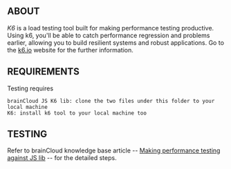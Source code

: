 ## ABOUT

*K6* is a load testing tool built for making performance testing productive. Using k6, you'll be able to catch performance regression and problems earlier, allowing you to build resilient systems and robust applications. Go to the [k6.io](https://k6.io) website for the further information.



## REQUIREMENTS

Testing requires

    brainCloud JS K6 lib: clone the two files under this folder to your local machine
    K6: install k6 tool to your local machine too



## TESTING

Refer to brainCloud knowledge base article -- [Making performance testing against JS lib](http://help.getbraincloud.com/en/articles/4853202-making-performance-testing-against-js-lib) -- for the detailed steps.